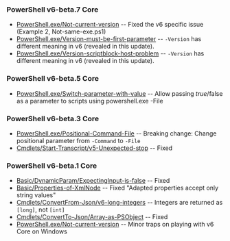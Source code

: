 
### PowerShell v6-beta.7 Core

- [PowerShell.exe/Not-current-version](PowerShell.exe/Not-current-version)
-- Fixed the v6 specific issue (Example 2, Not-same-exe.ps1)
- [PowerShell.exe/Version-must-be-first-parameter](PowerShell.exe/Version-must-be-first-parameter)
-- `-Version` has different meaning in v6 (revealed in this update).
- [PowerShell.exe/Version-scriptblock-host-problem](PowerShell.exe/Version-scriptblock-host-problem)
-- `-Version` has different meaning in v6 (revealed in this update).

### PowerShell v6-beta.5 Core

- [PowerShell.exe/Switch-parameter-with-value](PowerShell.exe/Switch-parameter-with-value)
-- Allow passing $true/$false as a parameter to scripts using powershell.exe -File

### PowerShell v6-beta.3 Core

- [PowerShell.exe/Positional-Command-File](PowerShell.exe/Positional-Command-File)
-- Breaking change: Change positional parameter from `-Command` to `-File`
- [Cmdlets/Start-Transcript/v5-Unexpected-stop](Cmdlets/Start-Transcript/v5-Unexpected-stop)
-- Fixed

### PowerShell v6-beta.1 Core

- [Basic/DynamicParam/ExpectingInput-is-false](Basic/DynamicParam/ExpectingInput-is-false)
-- Fixed
- [Basic/Properties-of-XmlNode](Basic/Properties-of-XmlNode)
-- Fixed "Adapted properties accept only string values"
- [Cmdlets/ConvertFrom-Json/v6-long-integers](Cmdlets/ConvertFrom-Json/v6-long-integers)
-- Integers are returned as `[long]`, not `[int]`
- [Cmdlets/ConvertTo-Json/Array-as-PSObject](Cmdlets/ConvertTo-Json/Array-as-PSObject)
-- Fixed
- [PowerShell.exe/Not-current-version](PowerShell.exe/Not-current-version)
-- Minor traps on playing with v6 Core on Windows
